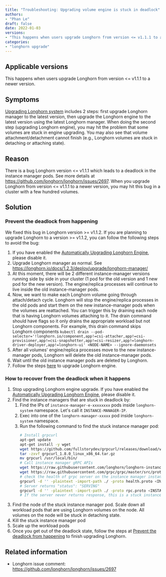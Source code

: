 ```yaml
---
title: "Troubleshooting: Upgrading volume engine is stuck in deadlock"
authors:
- "Phan Le"
draft: false
date: 2022-01-03
versions:
- "This happens when users upgrade Longhorn from version <= v1.1.1 to a newer version."
categories:
- "longhorn upgrade"
---
```


## Applicable versions

This happens when users upgrade Longhorn from version <= v1.1.1 to a newer version.

## Symptoms

[Upgrading Longhorn system](https://longhorn.io/docs/1.2.3/deploy/upgrade/) includes 2 steps: first upgrade Longhorn manager to the latest version,
then upgrade the Longhorn engine to the latest version using the latest Longhorn manager.
When doing the second step (upgrading Longhorn engine), you may hit the problem that some volumes are stuck in engine upgrading.
You may also see that volume attachment/detachment cannot finish (e.g., Longhorn volumes are stuck in detaching or attaching state).

## Reason

There is a bug Longhorn version <= v1.1.1 which leads to a deadlock in the instance manager pods.
See more details at https://github.com/longhorn/longhorn/issues/2697.
When you upgrade Longhorn from version <= v1.1.1 to a newer version, you may hit this bug in a cluster with a few hundred volumes.

## Solution

### Prevent the deadlock from happening

We fixed this bug in Longhorn version >= v1.1.2.
If you are planning to upgrade Longhorn to a version >= v1.1.2, you can follow the following steps to avoid the bug:

1. If you have enabled the [Automatically Upgrading Longhorn Engine](https://longhorn.io/docs/1.2.3/deploy/upgrade/auto-upgrade-engine/), please disable it.
1. Upgrade Longhorn manager as normal. See https://longhorn.io/docs/1.2.3/deploy/upgrade/longhorn-manager/
1. At this moment, there will be 2 different instance-manager versions running side by side in your cluster (1 pod for the old version and 1 new pod for the new version).
   The engine/replica processes will continue to live inside the old instance-manager pods.
1. Now, we want to make each Longhorn volume going through attach/detach cycle.
   Longhorn will stop the engine/replica processes in the old pods and start them on the new instance-manager pods when the volumes are reattached.
   You can trigger this by draining each node that is having Longhorn volumes attaching to it.
   The drain command should have flags so it only drains the appropriate workload but not Longhorn components.
   For example, this drain command skips Longhorn components `kubectl drain --pod-selector='!longhorn.io/component,app!=csi-attacher,app!=csi-provisioner,app!=csi-snapshotter,app!=csi-resizer,app!=longhorn-driver-deployer,app!=longhorn-ui' <NODE-NAME> --ignore-daemonsets`
1. After all volumes' engine/replica processes move to the new instance-manager pods, Longhorn will delete the old instance-manager pods.
1. Wait until the old instance manager pods are deleted by Longhorn.
1. Follow the steps [here](https://longhorn.io/docs/1.2.3/deploy/upgrade/auto-upgrade-engine/) to upgrade Longhorn engine.

### How to recover from the deadlock when it happens

1. Stop upgrading Longhorn engine upgrade.
   If you have enabled the [Automatically Upgrading Longhorn Engine](https://longhorn.io/docs/1.2.3/deploy/upgrade/auto-upgrade-engine/), please disable it.
1. Find the instance managers that are stuck in deadlock by:
    1. Find the IPs of `instance-manager-e-xxxxxxxx` pods inside `longhorn-system` namespace.
       Let's call it `INSTANCE-MANAGER-IP`.
    1. Exec into one of the `longhorn-manager-xxxxx` pod inside `longhorn-system` namespace.
    1. Run the following command to find the stuck instance manager pod:
        ```bash
        # Install grpcurl
        apt-get update
        apt-get install -y wget
        wget https://github.com/fullstorydev/grpcurl/releases/download/v1.8.0/grpcurl_1.8.0_linux_x86_64.tar.gz
        tar -zxvf grpcurl_1.8.0_linux_x86_64.tar.gz
        mv grpcurl /usr/local/bin/
        # Call instance manager gRPC APIs
        wget https://raw.githubusercontent.com/longhorn/longhorn-instance-manager/master/pkg/rpc/rpc.proto
        wget https://raw.githubusercontent.com/grpc/grpc/master/src/proto/grpc/health/v1/health.proto
        # check the health of grpc server on the instance manager instance-manager-e-f386c595
        grpcurl -d '' -plaintext -import-path ./ -proto health.proto <INSTANCE-MANAGER-IP>:8500 grpc.health.v1.Health/Check
        # Server returns "status": "SERVING"
        grpcurl -d '' -plaintext -import-path ./ -proto rpc.proto <INSTANCE-MANAGER-IP>:8500 ProcessManagerService/ProcessList
        # If the server never returns response, this is a stuck instance manager pod
        ```
1. Find the node of the stuck instance manager pod.
   Scale down all workload pods that are using Longhorn volumes on the node.
   All volumes on the node will be stuck in detaching state.
1. Kill the stuck instance manager pod
1. Scale up the workload pods
1. Once you get out of the deadlock state, follow the steps at [Prevent the deadlock from happening](#prevent-the-deadlock-from-happening) to finish upgrading Longhorn.

## Related information

- Longhorn issue comment: https://github.com/longhorn/longhorn/issues/2697

